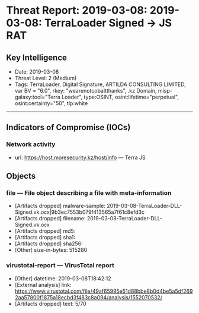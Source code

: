 # Threat Report: 2019-03-08: 2019-03-08: TerraLoader Signed -> JS RAT


## Key Intelligence
* Date: 2019-03-08
* Threat Level: 2 (Medium)
* Tags: TerraLoader, Digital Signature, ARTILDA CONSULTING LIMITED, var BV = "6.0", rkey: "wearenotcobaltthanks", .kz Domain, misp-galaxy:tool="Terra Loader", type:OSINT, osint:lifetime="perpetual", osint:certainty="50", tlp:white

---

## Indicators of Compromise (IOCs)
### Network activity
* url: https://host.moresecurity.kz/host/info — Terra JS

## Objects
### file — File object describing a file with meta-information
* [Artifacts dropped] malware-sample: 2019-03-08-TerraLoader-DLL-Signed.vk.ocx|9b3ec7553b079f413565a7f61c8efd3c
* [Artifacts dropped] filename: 2019-03-08-TerraLoader-DLL-Signed.vk.ocx
* [Artifacts dropped] md5: <md5>
* [Artifacts dropped] sha1: <sha1>
* [Artifacts dropped] sha256: <sha256>
* [Other] size-in-bytes: 515280

### virustotal-report — VirusTotal report
* [Other] datetime: 2019-03-08T18:42:12
* [External analysis] link: https://www.virustotal.com/file/49af65995e51d88bbe8b0d4be5a5df2692aa57800f1875a18ecbd3f483c8a094/analysis/1552070532/
* [Artifacts dropped] text: 5/70
